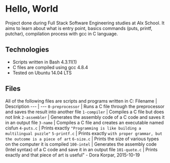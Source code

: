 # Hello, World

Project done during Full Stack Software Engineering studies at Alx School. It aims to learn about what is entry point, basics commands (puts, printf, putchar), compilation process with gcc in C language.

## Technologies

* Scripts written in Bash 4.3.11(1)
* C files are compiled using gcc 4.8.4
* Tested on Ubuntu 14.04 LTS

## Files
All of the following files are scripts and programs written in C:
Filename | Description
--- | --- 
`0-preprocessor` | Runs a C file through the preprocessor and saves the result into another file
`1-compiler` | Compiles a C file but does not link
`2-assembler` | Generates the assembly code of a C code and saves it in an output file
`3-name` | Compiles a C file and creates an executable named cisfun
`4-puts.c` | Prints exactly `"Programming is like building a multilingual puzzle"`
`5-printf.c` | Prints exactly `with proper grammar, but the outcome is a piece of art`
`6-size.c` | Prints the size of various types on the computer it is compiled
`100-intel` | Generates the assembly code (Intel syntax) of a C code and save it in an output file
`101-quote.c` | Prints exactly and that piece of art is useful" - Dora Korpar, 2015-10-19
